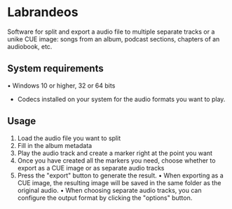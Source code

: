 # Labrandeos
Software for split and export a audio file to multiple separate tracks or a unike CUE image: songs from an album, podcast sections, chapters of an audiobook, etc.

## System requirements 
• Windows 10 or higher, 32 or 64 bits
* Codecs installed on your system for the audio formats you want to play.

## Usage
1. Load the audio file you want to split 
2. Fill in the album metadata 
3. Play the audio track and create a marker right at the point you want 
4. Once you have created all the markers you need, choose whether to export as a CUE image or as separate audio tracks 
5. Press the "export" button to generate the result. 
• When exporting as a CUE image, the resulting image will be saved in the same folder as the original audio. 
• When choosing separate audio tracks, you can configure the output format by clicking the "options" button.